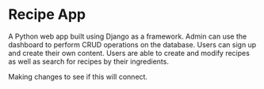# Recipe App

A Python web app built using Django as a framework. Admin can use the dashboard to perform CRUD operations on the database. Users can sign up and create their own content. Users are able to create and modify recipes as well as search for recipes by their ingredients.

Making changes to see if this will connect.